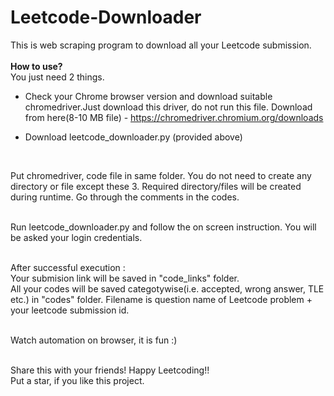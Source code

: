 # Leetcode-Downloader

This is web scraping program to download all your Leetcode submission.<br />
<br />
**How to use?** <br />
You just need 2 things. <br />
- Check your Chrome browser version and download suitable chromedriver.Just download this driver, do not run this file. Download from here(8-10 MB file) - https://chromedriver.chromium.org/downloads <br />  

- Download leetcode_downloader.py (provided above)
<br />

Put chromedriver, code file in same folder. You do not need to create any directory or file except these 3. Required directory/files will be created during runtime. Go through the comments in the codes.<br /> 
<br />

Run leetcode_downloader.py and follow the on screen instruction. You will be asked your login credentials.<br />
<br />

After successful execution : <br />
Your submision link will be saved in "code_links" folder. <br />
All your codes will be saved categotywise(i.e. accepted, wrong answer, TLE etc.) in "codes" folder. Filename is question name of Leetcode problem + your leetcode submission id. <br /> 
<br />

Watch automation on browser, it is fun :) <br />
<br />

Share this with your friends! Happy Leetcoding!! <br />
Put a star, if you like this project.

